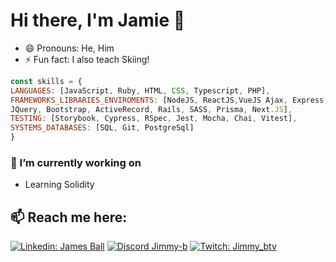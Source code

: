 # Hi there, I'm Jamie 👋

- 😄 Pronouns: He, Him
- ⚡ Fun fact: I also teach Skiing!

```javascript
const skills = {
LANGUAGES: [JavaScript, Ruby, HTML, CSS, Typescript, PHP],
FRAMEWORKS_LIBRARIES_ENVIROMENTS: [NodeJS, ReactJS,VueJS Ajax, Express, EJS,
JQuery, Bootstrap, ActiveRecord, Rails, SASS, Prisma, Next.JS],
TESTING: [Storybook, Cypress, RSpec, Jest, Mocha, Chai, Vitest],
SYSTEMS_DATABASES: [SQL, Git, PostgreSql]
}
```

### 🔭 I’m currently working on
- Learning Solidity

## 📫 Reach me here:

[![Linkedin: James Ball](https://img.shields.io/badge/LinkedIn-0077B5?style=for-the-badge&logo=linkedin&logoColor=white)](https://www.linkedin.com/in/james-ball-57831a229/)
[![Discord Jimmy-b](https://img.shields.io/badge/Discord-5865F2?style=for-the-badge&logo=discord&logoColor=white)](https://discordapp.com/users/Jimmy_b363#3543)
[![Twitch: Jimmy_btv](https://img.shields.io/badge/Twitch-5865F2?style=for-the-badge&logo=twitch&logoColor=white)](https://www.twitch.tv/jimmy_btv)



